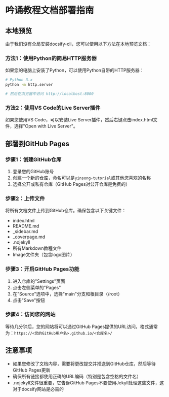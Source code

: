 ﻿# 吟诵教程文档部署指南

## 本地预览

由于我们没有全局安装docsify-cli，您可以使用以下方法在本地预览文档：

### 方法1：使用Python的简易HTTP服务器

如果您的电脑上安装了Python，可以使用Python自带的HTTP服务器：

```bash
# Python 3.x
python -m http.server

# 然后在浏览器中访问 http://localhost:8000
```

### 方法2：使用VS Code的Live Server插件

如果您使用VS Code，可以安装Live Server插件，然后右键点击index.html文件，选择"Open with Live Server"。

## 部署到GitHub Pages

### 步骤1：创建GitHub仓库

1. 登录您的GitHub账号
2. 创建一个新的仓库，命名可以是`yinsong-tutorial`或其他您喜欢的名称
3. 选择公开或私有仓库（GitHub Pages对公开仓库是免费的）

### 步骤2：上传文件

将所有文档文件上传到GitHub仓库。确保包含以下关键文件：
- index.html
- README.md
- _sidebar.md
- _coverpage.md
- .nojekyll
- 所有Markdown教程文件
- Image文件夹（包含logo图片）

### 步骤3：开启GitHub Pages功能

1. 进入仓库的"Settings"页面
2. 点击左侧菜单的"Pages"
3. 在"Source"选项中，选择"main"分支和根目录（/root）
4. 点击"Save"按钮

### 步骤4：访问您的网站

等待几分钟后，您的网站将可以通过GitHub Pages提供的URL访问，格式通常为：`https://<您的GitHub用户名>.github.io/<仓库名>/`

## 注意事项

- 如果您修改了文档内容，需要将更改提交并推送到GitHub仓库，然后等待GitHub Pages更新
- 确保所有链接都使用正确的URL编码（特别是包含空格的文件名）
- .nojekyll文件很重要，它告诉GitHub Pages不要使用Jekyll处理这些文件，这对于docsify网站是必需的
